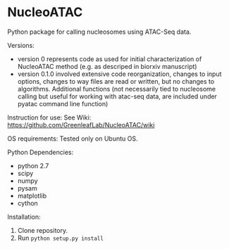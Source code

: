 # NucleoATAC
Python package for calling nucleosomes using ATAC-Seq data.

Versions:  

* version 0 represents code as used for initial characterization of NucleoATAC method 
(e.g. as descriped in biorxiv manuscript) 
* version 0.1.0 involved extensive code reorganization, changes to input options, 
changes to way files are read or written, but no changes to algorithms.  Additional 
functions (not necessarily tied to nucleosome calling but useful for working with atac-seq data,
 are included under pyatac command line function)


Instruction for use:
See Wiki:  https://github.com/GreenleafLab/NucleoATAC/wiki

OS requirements:
Tested only on Ubuntu OS.

Python Dependencies:

* python 2.7
* scipy
* numpy
* pysam
* matplotlib
* cython

Installation:

1. Clone repository.
2. Run `python setup.py install` 




